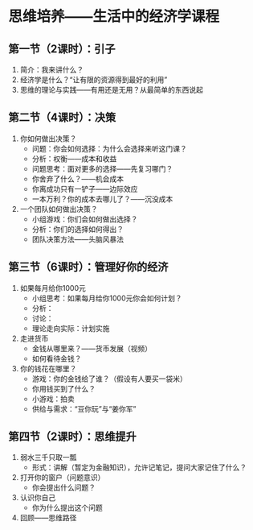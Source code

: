 # 思维培养——生活中的经济学课程

## 第一节（2课时）：引子

1. 简介：我来讲什么？
2. 经济学是什么？“让有限的资源得到最好的利用”
3. 思维的理论与实践——有用还是无用？从最简单的东西说起

## 第二节（4课时）：决策

1. 你如何做出决策？
    - 问题：你会如何选择：为什么会选择来听这门课？
    - 分析：权衡——成本和收益
    - 问题思考：面对更多的选择——先复习哪门？
    - 你舍弃了什么？——机会成本
    - 你离成功只有一铲子——边际效应
    - 一本万利？你的成本去哪儿了？——沉没成本
2. 一个团队如何做出决策？
    - 小组游戏：你们会如何做出选择？
    - 分析：你们的选择如何得出？
    - 团队决策方法——头脑风暴法


## 第三节（6课时）：管理好你的经济

1. 如果每月给你1000元
    - 小组思考：如果每月给你1000元你会如何计划？
    - 分析：
    - 讨论：
    - 理论走向实际：计划实施
2. 走进货币
    - 金钱从哪里来？——货币发展（视频）
    - 如何看待金钱？
3. 你的钱花在哪里？
    - 游戏：你的金钱给了谁？（假设有人要买一袋米）
    - 你用钱买到了什么？
    - 小游戏：拍卖
    - 供给与需求：“豆你玩”与“姜你军”

## 第四节（2课时）：思维提升

1. 弱水三千只取一瓢
    - 形式：讲解（暂定为金融知识），允许记笔记，提问大家记住了什么？
2. 打开你的窗户（问题意识）
    - 你会提出什么问题？
3. 认识你自己
    - 你为什么提出这个问题
4. 回顾——思维路径
